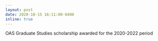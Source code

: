```yaml
---
layout: post
date: 2020-10-15 16:11:00-0400
inline: true
---
```


OAS Graduate Studies scholarship awarded for the 2020-2022 period